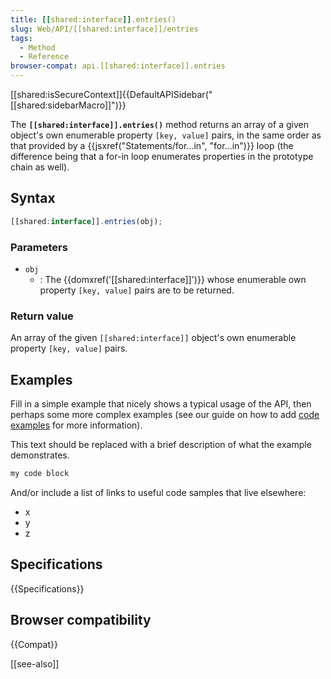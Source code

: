 ```yaml
---
title: [[shared:interface]].entries()
slug: Web/API/[[shared:interface]]/entries
tags:
  - Method
  - Reference
browser-compat: api.[[shared:interface]].entries
---
```

[[shared:isSecureContext]]{{DefaultAPISidebar("[[shared:sidebarMacro]]")}}

The **`[[shared:interface]].entries()`** method returns an array of a given object's own enumerable property `[key, value]` pairs, in the same order as that provided by a {{jsxref("Statements/for...in", "for...in")}} loop (the difference being that a for-in loop enumerates properties in the prototype chain as well).

## Syntax

```js
[[shared:interface]].entries(obj);
```

### Parameters

- `obj`
  - : The {{domxref('[[shared:interface]]')}} whose enumerable own property `[key, value]` pairs are to be returned.

### Return value

An array of the given `[[shared:interface]]` object's own enumerable property `[key, value]` pairs.

## Examples

Fill in a simple example that nicely shows a typical usage of the API, then perhaps some more complex examples (see our guide on how to add [code examples](/en-US/docs/MDN/Contribute/Structures/Code_examples) for more information).

This text should be replaced with a brief description of what the example demonstrates.

```js
my code block
```

And/or include a list of links to useful code samples that live elsewhere:

*   x
*   y
*   z

## Specifications

{{Specifications}}

## Browser compatibility

{{Compat}}

[[see-also]]